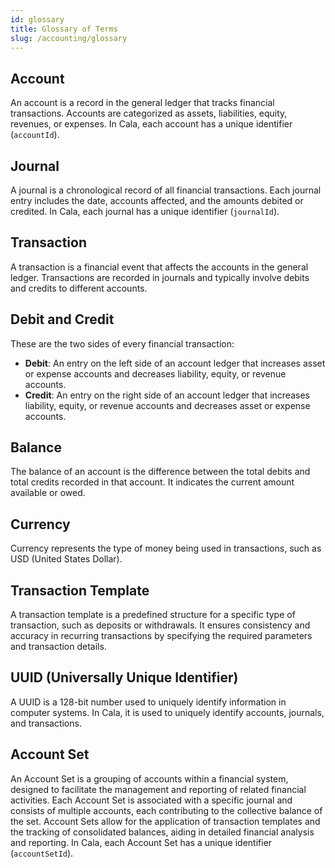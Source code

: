 ```yaml
---
id: glossary
title: Glossary of Terms
slug: /accounting/glossary
---
```


## Account
An account is a record in the general ledger that tracks financial transactions. Accounts are categorized as assets, liabilities, equity, revenues, or expenses. In Cala, each account has a unique identifier (`accountId`).

## Journal
A journal is a chronological record of all financial transactions. Each journal entry includes the date, accounts affected, and the amounts debited or credited. In Cala, each journal has a unique identifier (`journalId`).

## Transaction
A transaction is a financial event that affects the accounts in the general ledger. Transactions are recorded in journals and typically involve debits and credits to different accounts.

## Debit and Credit
These are the two sides of every financial transaction:
- **Debit**: An entry on the left side of an account ledger that increases asset or expense accounts and decreases liability, equity, or revenue accounts.
- **Credit**: An entry on the right side of an account ledger that increases liability, equity, or revenue accounts and decreases asset or expense accounts.

## Balance
The balance of an account is the difference between the total debits and total credits recorded in that account. It indicates the current amount available or owed.

## Currency
Currency represents the type of money being used in transactions, such as USD (United States Dollar).

## Transaction Template
A transaction template is a predefined structure for a specific type of transaction, such as deposits or withdrawals. It ensures consistency and accuracy in recurring transactions by specifying the required parameters and transaction details.

## UUID (Universally Unique Identifier)
A UUID is a 128-bit number used to uniquely identify information in computer systems. In Cala, it is used to uniquely identify accounts, journals, and transactions.

## Account Set
An Account Set is a grouping of accounts within a financial system, designed to facilitate the management and reporting of related financial activities. Each Account Set is associated with a specific journal and consists of multiple accounts, each contributing to the collective balance of the set. Account Sets allow for the application of transaction templates and the tracking of consolidated balances, aiding in detailed financial analysis and reporting. In Cala, each Account Set has a unique identifier (`accountSetId`).